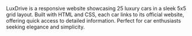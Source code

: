 LuxDrive is a responsive website showcasing 25 luxury cars in a sleek 5x5 grid layout. Built with HTML and CSS, each car links to its official website, offering quick access to detailed information. Perfect for car enthusiasts seeking elegance and simplicity.

